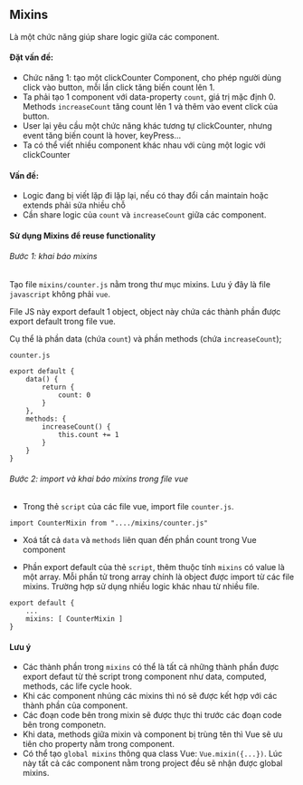 ## Mixins

Là một chức năng giúp share logic giữa các component.

#### Đặt vấn đề:

- Chức năng 1: tạo một clickCounter Component, cho phép người dùng click vào button, mỗi lần click tăng biến count lên 1.
- Ta phải tạo 1 component với data-property `count`, giá trị mặc định 0. Methods `increaseCount` tăng count lên 1 và thêm vào event click của button.
- User lại yêu cầu một chức năng khác tương tự clickCounter, nhưng event tăng biến count là hover, keyPress...
- Ta có thể viết nhiều component khác nhau với cùng một logic với clickCounter

#### Vấn đề:

- Logic đang bị viết lặp đi lặp lại, nếu có thay đổi cần maintain hoặc extends phải sửa nhiều chỗ
- Cần share logic của `count` và `increaseCount` giữa các component.

#### Sử dụng Mixins để reuse functionality

###### Bước 1: khai báo mixins

Tạo file `mixins/counter.js` nằm trong thư mục mixins. Lưu ý đây là file `javascript` không phải `vue`.

File JS này export default 1 object, object này chứa các thành phần được export default trong file vue.

Cụ thể là phần data (chứa `count`) và phần methods (chứa `increaseCount`);

`counter.js`

```
export default {
    data() {
        return {
            count: 0
        }
    },
    methods: {
        increaseCount() {
            this.count += 1
        }
    }
}

```

###### Bước 2: import và khai báo mixins trong file vue

- Trong thẻ `script` của các file vue, import file `counter.js`.

```
import CounterMixin from "..../mixins/counter.js"
```

- Xoá tất cả `data` và `methods` liên quan đến phần count trong Vue component

- Phần export default của thẻ `script`, thêm thuộc tính `mixins` có value là một array. Mỗi phần tử trong array chính là object được import từ các file mixins. Trường hợp sử dụng nhiều logic khác nhau từ nhiều file.

```
export default {
    ...
    mixins: [ CounterMixin ]
}
```

#### Lưu ý

- Các thành phần trong `mixins` có thể là tất cả những thành phần được export defaut từ thẻ script trong component như data, computed, methods, các life cycle hook.
- Khi các component nhúng các mixins thì nó sẽ được kết hợp với các thành phần của component.
- Các đoạn code bên trong mixin sẽ được thực thi trước các đoạn code bên trong componetn.
- Khi data, methods giữa mixin và component bị trùng tên thì Vue sẽ ưu tiên cho property nằm trong component.
- Có thể tạo `global mixins` thông qua class Vue: `Vue.mixin({...})`. Lúc này tất cả các component nằm trong project đều sẽ nhận được global mixins.
